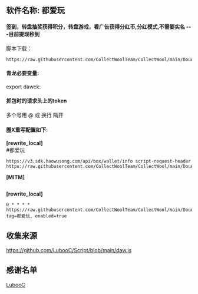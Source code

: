 ## 软件名称: **都爱玩** 

#### 签到，转盘抽奖获得积分，转盘游戏，看广告获得分红币,分红模式,不需要实名 ---目前提现秒到

脚本下载：  
```
https://raw.githubusercontent.com/CollectWoolTeam/CollectWool/main/DouAiWan/daw.js
```

#### 青龙必要变量:  
export dawck: 

#### 抓包时的请求头上的token 
多个号用 @ 或 换行 隔开 
 
#### 圈X重写配置如下:  
**[rewrite_local]**  
#都爱玩  
```
https://v3.sdk.haowusong.com/api/box/wallet/info script-request-header https://raw.githubusercontent.com/CollectWoolTeam/CollectWool/main/DouAiWan/daw.js`
```
  
**[MITM]**  
```hostname = v3.sdk.haowusong.com
```  
  
**[rewrite_local]**  
```
0 * * * * https://raw.githubusercontent.com/CollectWoolTeam/CollectWool/main/DouAiWan/daw.js, tag=都爱玩, enabled=true
```


## 收集来源

https://github.com/LubooC/Script/blob/main/daw.js

## 感谢名单  

[LubooC](https://github.com/LubooC)
